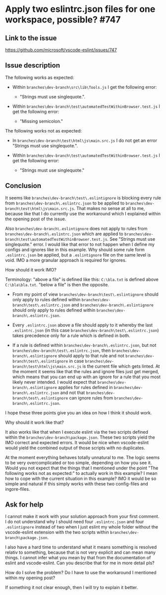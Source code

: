 # Apply two eslintrc.json files for one workspace, possible? #747

## Link to the issue

https://github.com/microsoft/vscode-eslint/issues/747

## Issue description

The following works as expected:

- Within `branches\dev-branch\src\lib\Tools.js` I get the following error: 
	- "Strings must use singlequote.".

- Within `branches\dev-branch\test\automatedTestWithinBrowser.test.js` I get the following error: 
	- "Missing semicolon."

The following works not as expected:

- In `branches\dev-branch\test\html\js\main.src.js` I do not get an error "Strings must use singlequote.".

- Within `branches\dev-branch\test\automatedTestWithinBrowser.test.js` I get the following error: 
	- "Strings must use singlequote."

## Conclusion

It seems like `branches\dev-branch\test\.eslintignore` is blocking every rule from `branches\dev-branch\.eslintrc.json` to be applied to `branches\dev-branch\test\html\js\main.src.js`. That makes no sense at all to me, because like that I do currently use the workaround which I explained within the opening post of the issue.

Also `branches\dev-branch\.eslintignore` does not apply to rules from `branches\dev-branch\.eslintrc.json` which are applied to `branches\dev-branch\test\automatedTestWithinBrowser.test.js`. See "Strings must use singlequote." error. I would like that error to not happen when I define my configs and ignores like in this example. Why should some rule form `.eslintrc.json` be applied, but a `.eslintignore` file on the same level is void. IMO a more granular approach is required for ignores.

How should it work IMO?

Terminology: "above a file" is defined like this: `C:\bla.txt` is defined above `C:\bla\bla.txt`. "below a file" is then the opposite.

- From my point of view `branches\dev-branch\test\.eslintignore` should only apply to rules defined within `branches\dev-branch\test\.eslintrc.json` and `branches\dev-branch\.eslintignore` should only apply to rules defined within `branches\dev-branch\.eslintrc.json`.

- Every `.eslintrc.json` above a file should apply to it whereby the last `.eslintrc.json` (in this case `branches\dev-branch\test\.eslintrc.json`) takes precedence only for a rule which is defined in both. 

- If a rule is defined within `branches\dev-branch\.eslintrc.json`, but not `branches\dev-branch\test\.eslintrc.json`, then `branches\dev-branch\.eslintignore` should apply to that rule and not `branches\dev-branch\test\.eslintignore` in case `branches\dev-branch\test\html\js\main.src.js` is the current file which gets linted. At the moment it seems like that the rules and ignore files just get merged, which means that you can end up with an ignore for a rule that you most likely never intended. I would expect that `branches\dev-branch\.eslintignore` applies for rules defined in `branches\dev-branch\.eslintrc.json` and not that `branches\dev-branch\test\.eslintignore` can ignore rules from  `branches\dev-branch\.eslintrc.json`.

I hope these three points give you an idea on how I think it should work.

Why should it work like that?

It also works like that when I execute eslint via the two scripts defined within the `branches\dev-branch\package.json`. These two scripts yield the IMO correct and expected errors. It would be nice when vscode-eslint would yield the combined output of those scripts with no duplicates.

At the moment everything behaves totally unnatural to me. The logic seems to be very overcomplicated or too simple, depending on how you see it. Would you not expect that the things that I mentioned under the point "The following works not as expected:" to actually work in this example? I mean how to cope with the current situation in this example? IMO it would be so simple and natural if this simply works with these two config-files and ingore-files.

## Ask for help

I cannot make it work with your solution approach from your first comment. I do not understand why I should need four `.eslintrc.json` and four `.eslintignore` instead of two when I just eslint my whole folder without the vscode-eslint extension with the two scripts within `branches\dev-branch\package.json`.

I also have a hard time to understand what it means something is resolved relativ to something, because that is not very explicit and can mean many things. I cannot infer what you mean by that from the documentation of eslint and vscode-eslint. Can you describe that for me in more detail pls?

How do I solve the problem? Do I have to use the workaround I mentioned within my opening post?

If something it not clear enough, then I will try to explain it better.